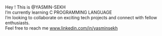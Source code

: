 Hey ! This is @YASMIN-SEKH<br>
I’m currently learning C PROGRAMMING LANGUAGE<br>
I’m looking to collaborate on exciting tech projects and connect with fellow enthusiasts.<br>
Feel free to reach me www.linkedin.com/in/yasminsekh<br>

<!---
YASMIN-SEKH/YASMIN-SEKH is a ✨ special ✨ repository because its `README.md` (this file) appears on your GitHub profile.
You can click the Preview link to take a look at your changes.
--->
